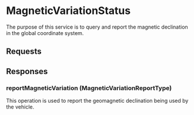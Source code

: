 # MagneticVariationStatus
The purpose of this service is to query and report the magnetic declination in the global coordinate system.

## Requests

## Responses
### reportMagneticVariation (MagneticVariationReportType)
This operation is used to report the geomagnetic declination being used by the vehicle.
